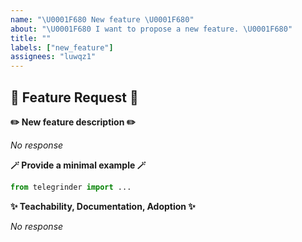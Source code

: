 ```yaml
---
name: "\U0001F680 New feature \U0001F680"
about: "\U0001F680 I want to propose a new feature. \U0001F680"
title: ""
labels: ["new_feature"]
assignees: "luwqz1"
---
```


## 🚀 Feature Request 🚀

**✏️ New feature description ✏️**
<!-- A clear and concise description. -->
_No response_


**🪄 Provide a minimal example 🪄**
<!-- A small code sample that will demonstrate your feature. -->
```python
from telegrinder import ...
```

**✨ Teachability, Documentation, Adoption ✨**
<!-- If you can, explain how users will be able to use this and possibly write out a version the docs. -->
_No response_
